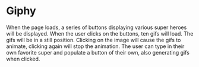 # Giphy

When the page loads, a series of buttons displaying various super heroes will be displayed. When the user clicks on the buttons, ten gifs will load. The gifs will be in a still position. Clicking on the image will cause the gifs to animate, clicking again will stop the animation. The user can type in their own favorite super and populate a button of their own, also generating gifs when clicked.